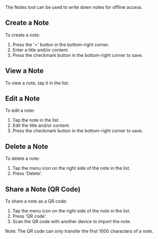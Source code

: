 The Notes tool can be used to write down notes for offline access.

## Create a Note
To create a note:

1. Press the '+' button in the bottom-right corner.
2. Enter a title and/or content.
3. Press the checkmark button in the bottom-right corner to save.

## View a Note
To view a note, tap it in the list.

## Edit a Note
To edit a note:

1. Tap the note in the list.
2. Edit the title and/or content.
3. Press the checkmark button in the bottom-right corner to save.

## Delete a Note
To delete a note:

1. Tap the menu icon on the right side of the note in the list.
2. Press 'Delete'.

## Share a Note (QR Code)
To share a note as a QR code:

1. Tap the menu icon on the right side of the note in the list.
2. Press 'QR code'.
3. Scan the QR code with another device to import the note.

Note: The QR code can only transfer the first 1000 characters of a note.